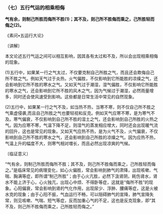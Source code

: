 ### （七）五行气运的相乘相侮

**气有余，则制己所胜而侮所不胜(1)；其不及，则己所不胜侮而乘之，己所胜轻而侮之(2)。**

​《素问•五运行大论》

〔讲解〕

本文论述五行气运之间可以相互影响，因其各有太过和不及，所以会出现相乘相侮的现象。

(1)五行中，如果某一行之气太过，不仅要克制自己所胜之气，而且还会欺侮自己所不胜之气。例如天气过于炎热，火气偏胜，不仅影响到它所能胜的凉燥之气，还会影响到它所不胜的寒水之气。又如天气过于潮湿，湿气偏胜，不仅影响它所能胜的寒水之气，还会影响到它所不胜的风木之气，因为气候过于潮湿，必然雨量增多，同时还会使风速受到影响。这些都是日常生活中常见的自然现象。

(2)五行中，如果某一行之气不及，如当热不热，当寒不寒，则不仅自己所不胜之气乘虚侵袭,而且自己所胜之气也要轻视和反克。例如天气应寒不寒，是为寒气不及。寒气偏衰，不仅影响到自己所不胜的湿土之气，还会影响到自己所胜的火热之气。因为应寒不寒，气温下降不足，则湿气的蒸发相应增大，同时还会出现暖气流的回升，这也是常见的现象。又如天气应热不热，是为火气不及，火气偏衰，不仅影响到自己所不胜的寒水之气，还会影响到自己所胜的凉燥之气。因为应热不热，气温上升的幅度不大，则寒气相对増长，而且必然出现凉爽的气候。

〔临证意义〕

“气有余，则制己所胜而侮所不胜；其不及，则己所不胜侮而乘之，己所胜轻而侮之。”是临床常见的病理变化，如心火偏胜，常会影响到肺气的肃降，出现咳嗽、气喘、胸满等症，即所谓“制己所胜”；由于心火亢胜，必然下汲肾阴，耗伤肾水，肾水不能上济于心，心火独亢，出现心中烦、不得卧等症，这就是“侮所不胜”的现象。心阳偏衰，常会影响到肾的气化作用，出现尿少、浮肿、腰痛等症，这是火被水克的现象；由于心阳不振，气血运行不畅，可以阻碍肺气的宣降，肺气宣降失常，则见咳嗽、气喘、短气等症，反而加重心气的不足，这也是反克现象，即“其不及，则己所不胜侮而乘之，己所胜轻而侮之。”

